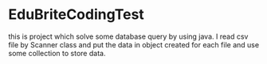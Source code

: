 # EduBriteCodingTest
this is project which solve some database query by using java.
I read csv file by Scanner class
and put the data in object created for each file and use some collection to store data.
